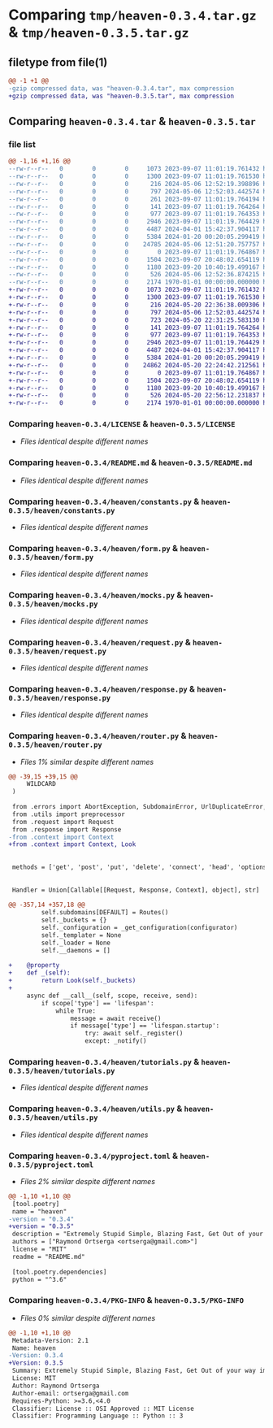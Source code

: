 # Comparing `tmp/heaven-0.3.4.tar.gz` & `tmp/heaven-0.3.5.tar.gz`

## filetype from file(1)

```diff
@@ -1 +1 @@
-gzip compressed data, was "heaven-0.3.4.tar", max compression
+gzip compressed data, was "heaven-0.3.5.tar", max compression
```

## Comparing `heaven-0.3.4.tar` & `heaven-0.3.5.tar`

### file list

```diff
@@ -1,16 +1,16 @@
--rw-r--r--   0        0        0     1073 2023-09-07 11:01:19.761432 heaven-0.3.4/LICENSE
--rw-r--r--   0        0        0     1300 2023-09-07 11:01:19.761530 heaven-0.3.4/README.md
--rw-r--r--   0        0        0      216 2024-05-06 12:52:19.398896 heaven-0.3.4/heaven/__init__.py
--rw-r--r--   0        0        0      797 2024-05-06 12:52:03.442574 heaven-0.3.4/heaven/constants.py
--rw-r--r--   0        0        0      261 2023-09-07 11:01:19.764194 heaven-0.3.4/heaven/context.py
--rw-r--r--   0        0        0      141 2023-09-07 11:01:19.764264 heaven-0.3.4/heaven/errors.py
--rw-r--r--   0        0        0      977 2023-09-07 11:01:19.764353 heaven-0.3.4/heaven/form.py
--rw-r--r--   0        0        0     2946 2023-09-07 11:01:19.764429 heaven-0.3.4/heaven/mocks.py
--rw-r--r--   0        0        0     4487 2024-04-01 15:42:37.904117 heaven-0.3.4/heaven/request.py
--rw-r--r--   0        0        0     5384 2024-01-20 00:20:05.299419 heaven-0.3.4/heaven/response.py
--rw-r--r--   0        0        0    24785 2024-05-06 12:51:20.757757 heaven-0.3.4/heaven/router.py
--rw-r--r--   0        0        0        0 2023-09-07 11:01:19.764867 heaven-0.3.4/heaven/server.py
--rw-r--r--   0        0        0     1504 2023-09-07 20:48:02.654119 heaven-0.3.4/heaven/tutorials.py
--rw-r--r--   0        0        0     1180 2023-09-20 10:40:19.499167 heaven-0.3.4/heaven/utils.py
--rw-r--r--   0        0        0      526 2024-05-06 12:52:36.874215 heaven-0.3.4/pyproject.toml
--rw-r--r--   0        0        0     2174 1970-01-01 00:00:00.000000 heaven-0.3.4/PKG-INFO
+-rw-r--r--   0        0        0     1073 2023-09-07 11:01:19.761432 heaven-0.3.5/LICENSE
+-rw-r--r--   0        0        0     1300 2023-09-07 11:01:19.761530 heaven-0.3.5/README.md
+-rw-r--r--   0        0        0      216 2024-05-20 22:36:38.009306 heaven-0.3.5/heaven/__init__.py
+-rw-r--r--   0        0        0      797 2024-05-06 12:52:03.442574 heaven-0.3.5/heaven/constants.py
+-rw-r--r--   0        0        0      723 2024-05-20 22:31:25.583130 heaven-0.3.5/heaven/context.py
+-rw-r--r--   0        0        0      141 2023-09-07 11:01:19.764264 heaven-0.3.5/heaven/errors.py
+-rw-r--r--   0        0        0      977 2023-09-07 11:01:19.764353 heaven-0.3.5/heaven/form.py
+-rw-r--r--   0        0        0     2946 2023-09-07 11:01:19.764429 heaven-0.3.5/heaven/mocks.py
+-rw-r--r--   0        0        0     4487 2024-04-01 15:42:37.904117 heaven-0.3.5/heaven/request.py
+-rw-r--r--   0        0        0     5384 2024-01-20 00:20:05.299419 heaven-0.3.5/heaven/response.py
+-rw-r--r--   0        0        0    24862 2024-05-20 22:24:42.212561 heaven-0.3.5/heaven/router.py
+-rw-r--r--   0        0        0        0 2023-09-07 11:01:19.764867 heaven-0.3.5/heaven/server.py
+-rw-r--r--   0        0        0     1504 2023-09-07 20:48:02.654119 heaven-0.3.5/heaven/tutorials.py
+-rw-r--r--   0        0        0     1180 2023-09-20 10:40:19.499167 heaven-0.3.5/heaven/utils.py
+-rw-r--r--   0        0        0      526 2024-05-20 22:56:12.231837 heaven-0.3.5/pyproject.toml
+-rw-r--r--   0        0        0     2174 1970-01-01 00:00:00.000000 heaven-0.3.5/PKG-INFO
```

### Comparing `heaven-0.3.4/LICENSE` & `heaven-0.3.5/LICENSE`

 * *Files identical despite different names*

### Comparing `heaven-0.3.4/README.md` & `heaven-0.3.5/README.md`

 * *Files identical despite different names*

### Comparing `heaven-0.3.4/heaven/constants.py` & `heaven-0.3.5/heaven/constants.py`

 * *Files identical despite different names*

### Comparing `heaven-0.3.4/heaven/form.py` & `heaven-0.3.5/heaven/form.py`

 * *Files identical despite different names*

### Comparing `heaven-0.3.4/heaven/mocks.py` & `heaven-0.3.5/heaven/mocks.py`

 * *Files identical despite different names*

### Comparing `heaven-0.3.4/heaven/request.py` & `heaven-0.3.5/heaven/request.py`

 * *Files identical despite different names*

### Comparing `heaven-0.3.4/heaven/response.py` & `heaven-0.3.5/heaven/response.py`

 * *Files identical despite different names*

### Comparing `heaven-0.3.4/heaven/router.py` & `heaven-0.3.5/heaven/router.py`

 * *Files 1% similar despite different names*

```diff
@@ -39,15 +39,15 @@
     WILDCARD
 )
 
 from .errors import AbortException, SubdomainError, UrlDuplicateError, UrlError
 from .utils import preprocessor
 from .request import Request
 from .response import Response
-from .context import Context
+from .context import Context, Look
 
 
 methods = ['get', 'post', 'put', 'delete', 'connect', 'head', 'options', 'patch']
 
 
 Handler = Union[Callable[[Request, Response, Context], object], str]
 
@@ -357,14 +357,18 @@
         self.subdomains[DEFAULT] = Routes()
         self._buckets = {}
         self._configuration = _get_configuration(configurator)
         self._templater = None
         self._loader = None
         self.__daemons = []
 
+    @property
+    def _(self):
+        return Look(self._buckets)
+
     async def __call__(self, scope, receive, send):
         if scope['type'] == 'lifespan':
             while True:
                 message = await receive()
                 if message['type'] == 'lifespan.startup':
                     try: await self._register()
                     except: _notify()
```

### Comparing `heaven-0.3.4/heaven/tutorials.py` & `heaven-0.3.5/heaven/tutorials.py`

 * *Files identical despite different names*

### Comparing `heaven-0.3.4/heaven/utils.py` & `heaven-0.3.5/heaven/utils.py`

 * *Files identical despite different names*

### Comparing `heaven-0.3.4/pyproject.toml` & `heaven-0.3.5/pyproject.toml`

 * *Files 2% similar despite different names*

```diff
@@ -1,10 +1,10 @@
 [tool.poetry]
 name = "heaven"
-version = "0.3.4"
+version = "0.3.5"
 description = "Extremely Stupid Simple, Blazing Fast, Get Out of your way immediately Microframework for building Python Web Applications."
 authors = ["Raymond Ortserga <ortserga@gmail.com>"]
 license = "MIT"
 readme = "README.md"
 
 [tool.poetry.dependencies]
 python = "^3.6"
```

### Comparing `heaven-0.3.4/PKG-INFO` & `heaven-0.3.5/PKG-INFO`

 * *Files 0% similar despite different names*

```diff
@@ -1,10 +1,10 @@
 Metadata-Version: 2.1
 Name: heaven
-Version: 0.3.4
+Version: 0.3.5
 Summary: Extremely Stupid Simple, Blazing Fast, Get Out of your way immediately Microframework for building Python Web Applications.
 License: MIT
 Author: Raymond Ortserga
 Author-email: ortserga@gmail.com
 Requires-Python: >=3.6,<4.0
 Classifier: License :: OSI Approved :: MIT License
 Classifier: Programming Language :: Python :: 3
```

